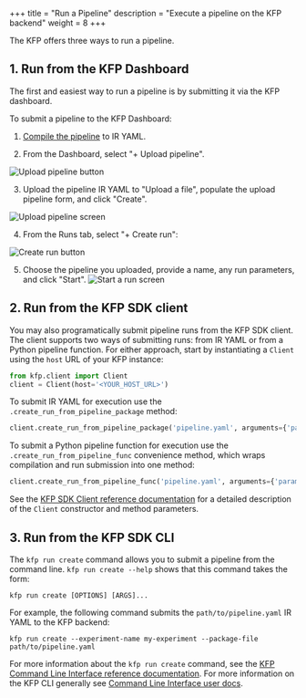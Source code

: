 +++
title = "Run a Pipeline"
description = "Execute a pipeline on the KFP backend"
weight = 8
+++

The KFP offers three ways to run a pipeline.

## 1. Run from the KFP Dashboard
The first and easiest way to run a pipeline is by submitting it via the KFP dashboard.

To submit a pipeline to the KFP Dashboard:

1. [Compile the pipeline][compile-a-pipeline] to IR YAML.

2.  From the Dashboard, select "+ Upload pipeline".

<img src="/docs/images/pipelines/submit-a-pipeline-on-dashboard.png" 
  alt="Upload pipeline button"
  class="mt-3 mb-3 border border-info rounded">

3. Upload the pipeline IR YAML to "Upload a file", populate the upload pipeline form, and click "Create".

<img src="/docs/images/pipelines/upload-a-pipeline.png" 
  alt="Upload pipeline screen"
  class="mt-3 mb-3 border border-info rounded">

4. From the Runs tab, select "+ Create run":

<img src="/docs/images/pipelines/create-run.png" 
  alt="Create run button"
  class="mt-3 mb-3 border border-info rounded">

5. Choose the pipeline you uploaded, provide a name, any run parameters, and click "Start".
<img src="/docs/images/pipelines/start-a-run.png" 
  alt="Start a run screen"
  class="mt-3 mb-3 border border-info rounded">


## 2. Run from the KFP SDK client
You may also programatically submit pipeline runs from the KFP SDK client. The client supports two ways of submitting runs: from IR YAML or from a Python pipeline function. For either approach, start by instantiating a `Client` using the `host` URL of your KFP instance:

```python
from kfp.client import Client
client = Client(host='<YOUR_HOST_URL>')
```

To submit IR YAML for execution use the `.create_run_from_pipeline_package` method:

```python
client.create_run_from_pipeline_package('pipeline.yaml', arguments={'param': 'a', 'other_param': 2})
```

To submit a Python pipeline function for execution use the `.create_run_from_pipeline_func` convenience method, which wraps compilation and run submission into one method:

```python
client.create_run_from_pipeline_func('pipeline.yaml', arguments={'param': 'a', 'other_param': 2})
```

See the [KFP SDK Client reference documentation][kfp-sdk-api-ref-client] for a detailed description of the `Client` constructor and method parameters.

## 3. Run from the KFP SDK CLI
The `kfp run create` command allows you to submit a pipeline from the command line. `kfp run create --help` shows that this command takes the form:

```shell
kfp run create [OPTIONS] [ARGS]...
```

For example, the following command submits the `path/to/pipeline.yaml` IR YAML to the KFP backend:

```shell
kfp run create --experiment-name my-experiment --package-file path/to/pipeline.yaml
```

For more information about the `kfp run create` command, see the [KFP Command Line Interface reference documentation][kfp-run-create-reference-docs]. For more information on the KFP CLI generally see [Command Line Interface user docs][kfp-cli].

[compile-a-pipeline]: /docs/components/pipelines/v2/compile-a-pipeline
[kfp-sdk-api-ref-client]: https://kubeflow-pipelines.readthedocs.io/en/master/source/client.html
[kfp-cli]: /docs/components/pipelines/v2/cli/
[kfp-run-create-reference-docs]: https://kubeflow-pipelines.readthedocs.io/en/master/source/cli.html#kfp-run-create